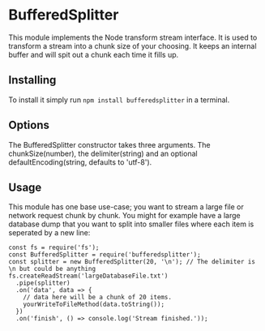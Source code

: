 # BufferedSplitter

This module implements the Node transform stream interface. It is used to transform
a stream into a chunk size of your choosing. It keeps an internal buffer and will
spit out a chunk each time it fills up.


## Installing

To install it simply run `npm install bufferedsplitter` in a terminal.

## Options

The BufferedSplitter constructor takes three arguments. The chunkSize(number), the delimiter(string)
and an optional defaultEncoding(string, defaults to 'utf-8').


## Usage

This module has one base use-case; you want to stream a large file or network request chunk by chunk.
You might for example have a large database dump that you want to split into smaller files where each item
is seperated by a new line:

```
const fs = require('fs');
const BufferedSplitter = require('bufferedsplitter');
const splitter = new BufferedSplitter(20, '\n'); // The delimiter is \n but could be anything
fs.createReadStream('largeDatabaseFile.txt')
  .pipe(splitter)
  .on('data', data => {
    // data here will be a chunk of 20 items.
    yourWriteToFileMethod(data.toString());
  })
  .on('finish', () => console.log('Stream finished.'));
```
